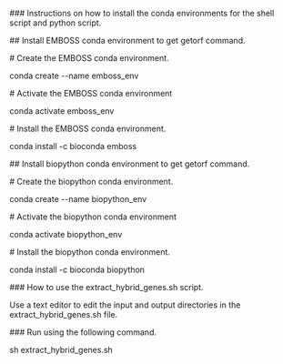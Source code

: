 \### Instructions on how to install the conda environments for the shell script and python script.

\## Install EMBOSS conda environment to get getorf command.

\# Create the EMBOSS conda environment.

conda create --name emboss_env

\# Activate the EMBOSS conda environment

conda activate emboss_env

\# Install the EMBOSS conda environment.

conda install -c bioconda emboss

\## Install biopython conda environment to get getorf command.

\# Create the biopython conda environment.

conda create --name biopython_env

\# Activate the biopython conda environment

conda activate biopython_env

\# Install the biopython conda environment.

conda install -c bioconda biopython


\### How to use the extract_hybrid_genes.sh script.

Use a text editor to edit the input and output directories in the extract_hybrid_genes.sh file.

\### Run using the following command.

sh extract_hybrid_genes.sh


